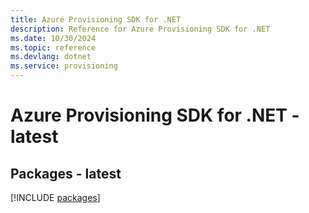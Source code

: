 ```yaml
---
title: Azure Provisioning SDK for .NET
description: Reference for Azure Provisioning SDK for .NET
ms.date: 10/30/2024
ms.topic: reference
ms.devlang: dotnet
ms.service: provisioning
---
```

# Azure Provisioning SDK for .NET - latest
## Packages - latest
[!INCLUDE [packages](provisioning-index.md)]